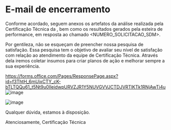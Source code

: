 # E-mail de encerramento

Conforme acordado, seguem anexos os artefatos da análise realizada pela Certificação Técnica da <APLICACAO>, bem como os resultados gerados pela esteira de performance, em resposta ao chamado <NUMERO_SOLICITACAO_SDM>.

Por gentileza, não se esqueçam de preencher nossa pesquisa de satisfação. Essa pesquisa tem o objetivo de avaliar seu nível de satisfação com relação ao atendimento da equipe de Certificação Técnica. Através dela iremos coletar insumos para
criar planos de ação e melhorar sempre a sua experiência.

https://forms.office.com/Pages/ResponsePage.aspx?id=f3ThtH_6mUixCTY_cK-bTLTQQu61_t5Nt9u0IleidwpURVZJR1Y5NUVGVVJCTDJVRTlKTk1RNjAwTi4u
![image](https://user-images.githubusercontent.com/34484104/112037976-15272280-8b21-11eb-9aed-a80ea211bb99.png)

![image](https://user-images.githubusercontent.com/34484104/112038017-1eb08a80-8b21-11eb-938a-dfa3b24245ac.png)

Qualquer dúvida, estamos à disposição.

Atenciosamente,
Certificação Técnica
